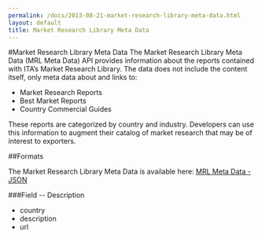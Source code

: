 ```yaml
---
permalink: /docs/2013-08-21-market-research-library-meta-data.html
layout: default
title: Market Research Library Meta Data
---
```


#Market Research Library Meta Data
The Market Research Library Meta Data (MRL Meta Data) API provides information about the reports contained with ITA’s Market Research Library.  The data does not include the content itself, only meta data about and links to:
* Market Research Reports
* Best Market Reports
* Country Commercial Guides 

These reports are categorized by country and industry.  Developers can use this information to augment their catalog of market research that may be of interest to exporters.

##Formats

The Market Research Library Meta Data is available here:
[MRL Meta Data - JSON](/data/marketResearchLibrary.json)

###Field -- Description

* country
* description
* url
